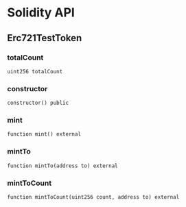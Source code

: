 # Solidity API

## Erc721TestToken

### totalCount

```solidity
uint256 totalCount
```

### constructor

```solidity
constructor() public
```

### mint

```solidity
function mint() external
```

### mintTo

```solidity
function mintTo(address to) external
```

### mintToCount

```solidity
function mintToCount(uint256 count, address to) external
```

